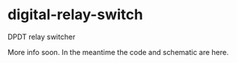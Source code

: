 # digital-relay-switch

DPDT relay switcher

More info soon. In the meantime the code and schematic are here.
